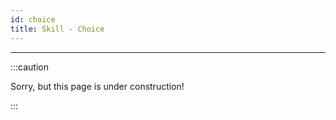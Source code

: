 ```yaml
---
id: choice
title: Skill - Choice
---
```


---------------

:::caution

Sorry, but this page is under construction!

:::